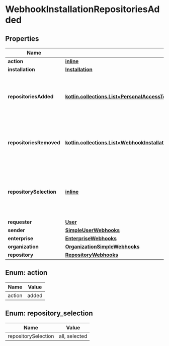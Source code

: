 
# WebhookInstallationRepositoriesAdded

## Properties
Name | Type | Description | Notes
------------ | ------------- | ------------- | -------------
**action** | [**inline**](#Action) |  | 
**installation** | [**Installation**](Installation.md) |  | 
**repositoriesAdded** | [**kotlin.collections.List&lt;PersonalAccessTokenRequestRepositoriesInner&gt;**](PersonalAccessTokenRequestRepositoriesInner.md) | An array of repository objects, which were added to the installation. | 
**repositoriesRemoved** | [**kotlin.collections.List&lt;WebhookInstallationRepositoriesAddedRepositoriesRemovedInner&gt;**](WebhookInstallationRepositoriesAddedRepositoriesRemovedInner.md) | An array of repository objects, which were removed from the installation. | 
**repositorySelection** | [**inline**](#RepositorySelection) | Describe whether all repositories have been selected or there&#39;s a selection involved | 
**requester** | [**User**](User.md) |  | 
**sender** | [**SimpleUserWebhooks**](SimpleUserWebhooks.md) |  | 
**enterprise** | [**EnterpriseWebhooks**](EnterpriseWebhooks.md) |  |  [optional]
**organization** | [**OrganizationSimpleWebhooks**](OrganizationSimpleWebhooks.md) |  |  [optional]
**repository** | [**RepositoryWebhooks**](RepositoryWebhooks.md) |  |  [optional]


<a id="Action"></a>
## Enum: action
Name | Value
---- | -----
action | added


<a id="RepositorySelection"></a>
## Enum: repository_selection
Name | Value
---- | -----
repositorySelection | all, selected



